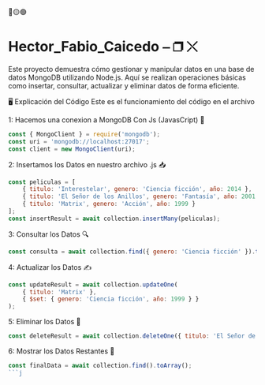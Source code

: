 🔴🟡🟢  
# Hector_Fabio_Caicedo ⎯ ❐ ⤬


Este proyecto demuestra cómo gestionar y manipular datos en una base de datos MongoDB utilizando Node.js. Aquí se realizan operaciones básicas como insertar, consultar, actualizar y eliminar datos de forma eficiente.



🖥️ Explicación del Código
Este es el funcionamiento del código en el archivo

1: Hacemos una conexion a MongoDB Con Js (JavasCript) 🔗
```js
const { MongoClient } = require('mongodb');
const uri = 'mongodb://localhost:27017';
const client = new MongoClient(uri);
```

2: Insertamos los Datos en nuestro archivo .js 📥

```js
const peliculas = [
    { titulo: 'Interestelar', genero: 'Ciencia ficción', año: 2014 },
    { titulo: 'El Señor de los Anillos', genero: 'Fantasía', año: 2001 },
    { titulo: 'Matrix', genero: 'Acción', año: 1999 }
];
const insertResult = await collection.insertMany(peliculas);
```

3: Consultar los Datos 🔍


```js
const consulta = await collection.find({ genero: 'Ciencia ficción' }).toArray();
```


4: Actualizar los Datos ✍️

```js
const updateResult = await collection.updateOne(
    { titulo: 'Matrix' },
    { $set: { genero: 'Ciencia ficción', año: 1999 } }
);
```

5: Eliminar los Datos 🚮

```js
const deleteResult = await collection.deleteOne({ titulo: 'El Señor de los Anillos' });
```


6: Mostrar los Datos Restantes 👀

```js
const finalData = await collection.find().toArray();
```j




